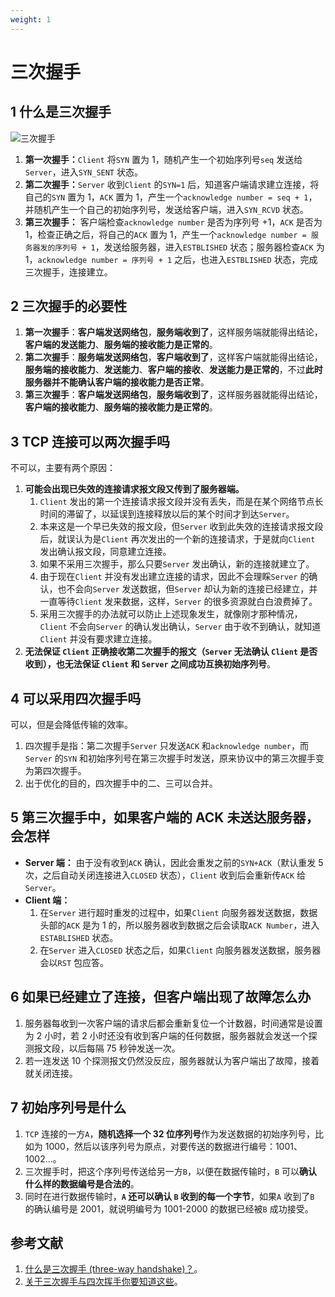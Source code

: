 ```yaml
---
weight: 1
---
```


# 三次握手

## 1 什么是三次握手

![三次握手](../../../media/202105/2021-05-04_153445.png)

1. **第一次握手：**`Client` 将`SYN` 置为 1，随机产生一个初始序列号`seq` 发送给`Server`，进入`SYN_SENT` 状态。
2. **第二次握手：**`Server` 收到`Client` 的`SYN=1` 后，知道客户端请求建立连接，将自己的`SYN` 置为 1，`ACK` 置为 1，产生一个`acknowledge number = seq + 1`，并随机产生一个自己的初始序列号，发送给客户端，进入`SYN_RCVD` 状态。
3. **第三次握手：** 客户端检查`acknowledge number` 是否为序列号 +1，`ACK` 是否为 1，检查正确之后，将自己的`ACK` 置为 1，产生一个`acknowledge number = 服务器发的序列号 + 1`，发送给服务器，进入`ESTBLISHED` 状态；服务器检查`ACK` 为 1，`acknowledge number = 序列号 + 1` 之后，也进入`ESTBLISHED` 状态，完成三次握手，连接建立。

## 2 三次握手的必要性

1. **第一次握手**：**客户端发送网络包**，**服务端收到了**，这样服务端就能得出结论，**客户端的发送能力**、**服务端的接收能力是正常的**。
2. **第二次握手**：**服务端发送网络包**，**客户端收到了**，这样客户端就能得出结论，**服务端的接收能力**、**发送能力**、**客户端的接收**、**发送能力是正常的**，不过**此时服务器并不能确认客户端的接收能力是否正常**。
3. **第三次握手**：**客户端发送网络包**，**服务端收到了**，这样服务器就能得出结论，**客户端的接收能力**、**服务端的接收能力是正常的**。

## 3 TCP 连接可以两次握手吗

不可以，主要有两个原因：

1. **可能会出现已失效的连接请求报文段又传到了服务器端。**
   1. `Client` 发出的第一个连接请求报文段并没有丢失，而是在某个网络节点长时间的滞留了，以延误到连接释放以后的某个时间才到达`Server`。
   2. 本来这是一个早已失效的报文段，但`Server` 收到此失效的连接请求报文段后，就误认为是`Client` 再次发出的一个新的连接请求，于是就向`Client` 发出确认报文段，同意建立连接。
   3. 如果不采用三次握手，那么只要`Server` 发出确认，新的连接就建立了。
   4. 由于现在`Client` 并没有发出建立连接的请求，因此不会理睬`Server` 的确认，也不会向`Server` 发送数据，但`Server` 却认为新的连接已经建立，并一直等待`Client` 发来数据，这样，`Server` 的很多资源就白白浪费掉了。
   5. 采用三次握手的办法就可以防止上述现象发生，就像刚才那种情况，`Client` 不会向`Server` 的确认发出确认，`Server` 由于收不到确认，就知道`Client` 并没有要求建立连接。
2. **无法保证 `Client` 正确接收第二次握手的报文（`Server` 无法确认 `Client` 是否收到），也无法保证 `Client` 和 `Server` 之间成功互换初始序列号**。

## 4 可以采用四次握手吗

可以，但是会降低传输的效率。

1. 四次握手是指：第二次握手`Server` 只发送`ACK` 和`acknowledge number`，而`Server` 的`SYN` 和初始序列号在第三次握手时发送，原来协议中的第三次握手变为第四次握手。
2. 出于优化的目的，四次握手中的二、三可以合并。

## 5 第三次握手中，如果客户端的 ACK 未送达服务器，会怎样

* **Server 端：** 由于没有收到`ACK` 确认，因此会重发之前的`SYN+ACK`（默认重发 5 次，之后自动关闭连接进入`CLOSED` 状态），`Client` 收到后会重新传`ACK` 给`Server`。
* **Client 端：**
  1. 在`Server` 进行超时重发的过程中，如果`Client` 向服务器发送数据，数据头部的`ACK` 是为 1 的，所以服务器收到数据之后会读取`ACK Number`，进入`ESTABLISHED` 状态。
  2. 在`Server` 进入`CLOSED` 状态之后，如果`Client` 向服务器发送数据，服务器会以`RST` 包应答。

## 6 如果已经建立了连接，但客户端出现了故障怎么办

1. 服务器每收到一次客户端的请求后都会重新复位一个计数器，时间通常是设置为 2 小时，若 2 小时还没有收到客户端的任何数据，服务器就会发送一个探测报文段，以后每隔 75 秒钟发送一次。
2. 若一连发送 10 个探测报文仍然没反应，服务器就认为客户端出了故障，接着就关闭连接。

## 7 初始序列号是什么

1. `TCP` 连接的一方`A`，**随机选择一个 32 位序列号**作为发送数据的初始序列号，比如为 1000，然后以该序列号为原点，对要传送的数据进行编号：1001、1002...。
2. 三次握手时，把这个序列号传送给另一方`B`，以便在数据传输时，`B` 可以**确认什么样的数据编号是合法的**。
3. 同时在进行数据传输时，**`A` 还可以确认 `B` 收到的每一个字节**，如果`A` 收到了`B` 的确认编号是 2001，就说明编号为 1001-2000 的数据已经被`B` 成功接受。

## 参考文献

1. [什么是三次握手 (three-way handshake)？](https://github.com/wolverinn/Waking-Up/blob/master/Computer%20Network.md#%E4%BB%80%E4%B9%88%E6%98%AF%E4%B8%89%E6%AC%A1%E6%8F%A1%E6%89%8B-three-way-handshake)。
2. [关于三次握手与四次挥手你要知道这些](https://mp.weixin.qq.com/s?__biz=MzUyNzgyNzAwNg==&mid=2247483765&idx=1&sn=70179fa0e28aacd42d4c15dbd08bc6fc)。
